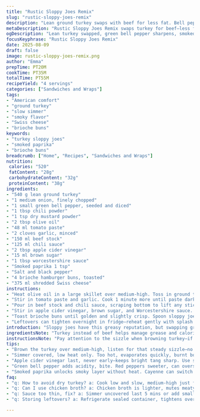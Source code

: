 ```yaml
---
title: "Rustic Sloppy Joes Remix"
slug: "rustic-sloppy-joes-remix"
description: "Lean ground turkey swaps with beef for less fat. Bell peppers now green for a sharper bite. Tomato paste trimmed by 20%, swapped some chicken broth for beef stock to deepen umami. Brown sugar cut back by half. Added smoked paprika for warmth and a splash of apple cider vinegar for brightness. Cook low and slow till the mixture thickens into a sticky, glossy mess. Toasted brioche buns hold the melty sharp Swiss, swapping out cheddar. Classic sloppy joe base but rejigged with tweaks and textural contrasts to surprise the senses every bite. Smoky, tangy, a little sweet but not cloying. Simple, confident tweaks no fuss."
metaDescription: "Rustic Sloppy Joes Remix swaps turkey for beef—less fat, green peppers add bite, smoked paprika deepens flavor. Low-simmered, thick, melty Swiss on toasted brioche buns."
ogDescription: "Lean turkey swapped, green bell pepper sharpens, smoked paprika for warmth. Low and slow thick sloppy joe mix, melty Swiss cheese on toasted brioche buns. Messy comfort."
focusKeyphrase: "Rustic Sloppy Joes Remix"
date: 2025-08-09
draft: false
image: rustic-sloppy-joes-remix.png
author: "Emma"
prepTime: PT20M
cookTime: PT35M
totalTime: PT55M
recipeYield: "4 servings"
categories: ["Sandwiches and Wraps"]
tags:
- "American comfort"
- "ground turkey"
- "slow simmer"
- "smoky flavor"
- "Swiss cheese"
- "brioche buns"
keywords:
- "turkey sloppy joes"
- "smoked paprika"
- "brioche buns"
breadcrumb: ["Home", "Recipes", "Sandwiches and Wraps"]
nutrition: 
 calories: "520"
 fatContent: "28g"
 carbohydrateContent: "32g"
 proteinContent: "38g"
ingredients:
- "540 g lean ground turkey"
- "1 medium onion, finely chopped"
- "1 small green bell pepper, seeded and diced"
- "1 tbsp chili powder"
- "1 tsp dry mustard powder"
- "2 tbsp olive oil"
- "48 ml tomato paste"
- "2 cloves garlic, minced"
- "150 ml beef stock"
- "125 ml chili sauce"
- "2 tbsp apple cider vinegar"
- "15 ml brown sugar"
- "1 tbsp worcestershire sauce"
- "Smoked paprika 1 tsp"
- "Salt and black pepper"
- "4 brioche hamburger buns, toasted"
- "375 ml shredded Swiss cheese"
instructions:
- "Heat olive oil in a large skillet over medium-high. Toss in ground turkey, onion, green pepper all at once. Use wooden spoon to break up meat; listen—the sizzle means it's starting to brown. Sprinkle in chili powder, dry mustard, smoked paprika. Salt and pepper to taste. Cook until meat is browned and vegetables softened, about 8 minutes. Not rushing, watch when juices start to reduce. "
- "Stir in tomato paste and garlic. Cook 1 minute more until paste darkens slightly and garlic fragrant, but not burnt—this step adds depth, don’t skimp or rush. "
- "Pour in beef stock and chili sauce, scraping bottom to lift any sticky bits. Bring to a low boil, then immediately cover, reduce heat to low. Simmer gently for 20 to 25 minutes until mixture thickens and melds, stirring occasionally. Look for thick, sticky blend clinging to spoon, not watery stew. If too thin add a touch more tomato paste or remove lid last 5 mins. "
- "Stir in apple cider vinegar, brown sugar, and Worcestershire sauce. Taste. Adjust salt or pepper. Vinegar wakes the whole thing up; don’t skip—it brightens the dish against sweetness but use sparingly or it overwhelms. "
- "Toast brioche buns until golden and slightly crisp. Spoon sloppy joe mixture on bottom halves, pile shredded Swiss over. Lid on top and let residual heat melt cheese partially. Serve hot; messy hands guaranteed. "
- "Leftovers can tighten overnight in fridge—reheat gently with splash of stock to loosen."
introduction: "Sloppy joes have this greasy reputation, but swapping ground beef for turkey cuts the fat without killing flavor. I learned the hard way to pick your broth carefully—beef stock lends meatiness, chicken drags it down. Green bell pepper sharpens where red used to cloak in sweetness; better balance. The brown sugar cut back, but apple cider vinegar added tang counterbalances it perfectly. Smoked paprika? Game changer. It’s not traditional but smoky whispers deepen that chili base. Toasting brioche buns adds buttery crunch rather than soggy buns under messy mix. Swiss cheese melts with tang, softer than cheddar’s bite. Focus on low, slow simmer till the smell fills kitchen with earthy, rich warmth. A saucy, cheezy kind of comfort food revival. Don’t overcook or dry it out—watch the texture, not the clock."
ingredientsNote: "Turkey instead of beef helps manage grease and calories, but it dries out easily—cook low and slow to keep it juicy. Green pepper brings more acidity and crunch, red peppers tend to sweeten and can overwhelm. Tomato paste reduced slightly; too much paste can make a pastey mouthfeel. Beef broth bumps umami; chicken broth is a backup but muting. Adding smoked paprika unlocks smoky character; cayenne could swap but risks heat level. Brown sugar halved to prevent saccharine; use maple syrup if needed but adjust vinegar accordingly to keep balance. Apple cider vinegar sharper than white but more complex than lemon juice. Swiss cheese instead of cheddar gives a milder creaminess avoiding overpowering sharpness. Brioche buns toast well holding moisture but resisting sogginess unlike softer breads."
instructionsNote: "Pay attention to the sizzle when browning turkey—if no sound, heat too low and meat steams, losing flavor. Breaking meat apart early avoids clumps and cooks faster. Adding spice powders into the hot oil unlocks aroma and deepens flavor—don’t just throw in raw. Tomato paste darkens visually after cooking a minute; this signals Maillard reactions essential for rich base. Simmer covered on low—too hot or uncovered means evaporation rush leads to stringy sauce or burnt bottom. Stir occasionally but prevent scraping sauce too hard to avoid grainy texture. Check thickness by lifting spoon—should coat, not drip freely. Vinegar is last step, balancing acidity, so avoid early addition to keep sharp edge intact. Toast buns on dry pan or grill for crunch without extra fat. Cheese melts from residual heat once placed on mix; covering briefly prevents cheese from drying out."
tips:
- "Brown the turkey over medium-high, listen for that steady sizzle—no sizzle means water, meat steams, dry mess later. Break meat apart early, no big chunks, cooks evenly. Toss spices in hot oil with meat, releases aroma before adding liquids. Watch paste darken slightly after a minute, that Maillard reaction is key, don’t rush."
- "Simmer covered, low heat only. Too hot, evaporates quickly, burnt bottom, stringy sauce. Stir gently, avoid scraping hard, keeps texture smooth. If sauce too thin after 20 mins, uncover last 5 or add small extra tomato paste bit. Too thick? Splash broth or water sparingly, no drowning flavors."
- "Apple cider vinegar last, never early—keeps bright tang sharp. Use sparingly, vinegar can kill balance if overdone. Brown sugar halved to cut cloying sweetness but still rounds edges. If swapping to maple syrup, reduce vinegar accordingly to keep acid balance in check."
- "Green bell pepper adds acidity, bite. Red peppers sweeter, can overshadow. Toast brioche buns dry or light butter—crispy outside, moist inside. Cheese melts from residual heat on top, cover briefly, no microwaving or direct heat to avoid clumps or drying out. Fresh shredded Swiss melts best."
- "Smoked paprika unlocks smoky layer without heat. Cayenne can switch but beware heat level jumps. Worcestershire sauce adds umami boost, don’t skip. If sauce tastes bitter, a pinch sugar or splash cream calms edges. Leftovers tighten cold, reheat gently with stock splash to loosen. Skim excess fat if oily."
faq:
- "q: How to avoid dry turkey? a: Cook low and slow, medium-high just for browning. Don’t rush. Break meat up for even cooking. No sizzle, no flavor. Cover when simmering to hold moisture. Skip overheating or drying out."
- "q: Can I use chicken broth? a: Chicken broth is lighter, mutes meaty base. Works if no beef stock. Might need a bit more tomato paste or Worcestershire. Flavor less intense but still works with smoked paprika to compensate."
- "q: Sauce too thin, fix? a: Simmer uncovered last 5 mins or add small spoon tomato paste. Stir gently. Avoid high heat or sauce will burn. If thickened too much, add broth slowly to loosen. Balance texture with taste. Watch closely."
- "q: Storing leftovers? a: Refrigerate sealed container, tightens overnight. Reheat gently, add splash stock to loosen. Freezing okay too. Thaw slow in fridge. Avoid microwave blasts or cheese clumps. Toast buns fresh next time for crunch."

---
```

